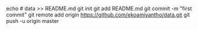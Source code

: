 echo # data >> README.md
git init
git add README.md
git commit -m "first commit"
git remote add origin https://github.com/ekoamiyantho/data.git
git push -u origin master
